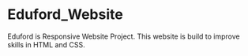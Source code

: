 # Eduford_Website

Eduford is Responsive Website Project.
This website is build to improve skills in HTML and CSS.
